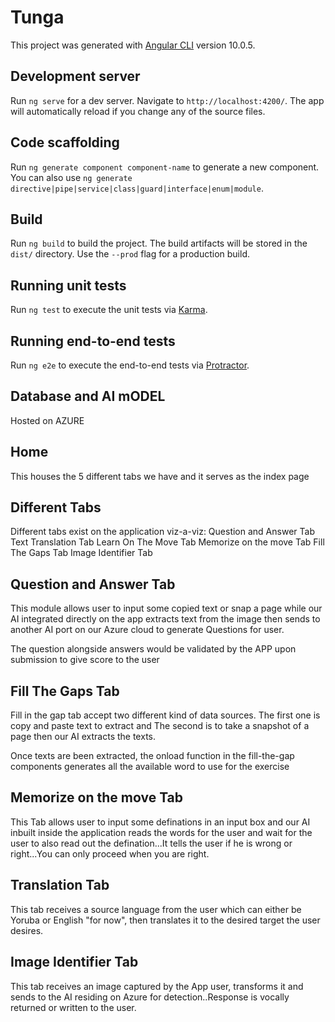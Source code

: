 # Tunga
This project was generated with [Angular CLI](https://github.com/angular/angular-cli) version 10.0.5.

## Development server

Run `ng serve` for a dev server. Navigate to `http://localhost:4200/`. The app will automatically reload if you change any of the source files.

## Code scaffolding

Run `ng generate component component-name` to generate a new component. You can also use `ng generate directive|pipe|service|class|guard|interface|enum|module`.

## Build

Run `ng build` to build the project. The build artifacts will be stored in the `dist/` directory. Use the `--prod` flag for a production build.

## Running unit tests

Run `ng test` to execute the unit tests via [Karma](https://karma-runner.github.io).

## Running end-to-end tests

Run `ng e2e` to execute the end-to-end tests via [Protractor](http://www.protractortest.org/).

## Database and AI mODEL 
Hosted on AZURE


## Home
This houses the 5 different tabs we have and it serves as the index page

## Different Tabs 

Different tabs exist on the application viz-a-viz:
    Question and Answer Tab
    Text Translation Tab
    Learn On The Move Tab
    Memorize on the move Tab
    Fill The Gaps Tab
    Image Identifier Tab

## Question and Answer Tab
This module allows user to input some copied text or snap a page while 
our AI integrated directly on the app extracts text from the image then sends to another AI port on our Azure cloud to generate Questions for user.

The question alongside answers would be validated by the APP upon submission to give score to the user

## Fill The Gaps Tab
Fill in the gap tab accept two different kind of data sources.
    The first one is copy and paste text to extract and
    The second is to take a snapshot of a page then our AI extracts the texts.

Once texts are been extracted, the onload function in the fill-the-gap components generates all the available word to use for the exercise

##  Memorize on the move Tab
This Tab allows user to input some definations in an input box and our AI inbuilt inside the application reads the words for the user and wait for the user to also read out the defination...It tells the user if he is wrong or right...You can only proceed when you are right.

##  Translation Tab
This tab receives a source language from the user which can either be Yoruba or English "for now", then translates it to the desired target the user desires.

##  Image Identifier Tab
This tab receives an image captured by the App user, transforms it and sends to the AI residing on Azure for detection..Response is vocally returned or written to the user.
